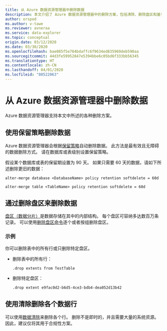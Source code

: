 ```yaml
---
title: 从 Azure 数据资源管理器中删除数据
description: 本文介绍了 Azure 数据资源管理器中的删除方案，包括清除、删除盘区和基于保留期的删除。
author: orspod
ms.author: v-tawe
ms.reviewer: avneraa
ms.service: data-explorer
ms.topic: conceptual
origin.date: 03/12/2020
ms.date: 03/30/2020
ms.openlocfilehash: bae085f5e784bdaffc6f9634ed835969deb590aa
ms.sourcegitcommit: 44d3fe59952847e5394bbe6c05bd6f333bb56345
ms.translationtype: HT
ms.contentlocale: zh-CN
ms.lasthandoff: 04/01/2020
ms.locfileid: "80522063"
---
```

# <a name="delete-data-from-azure-data-explorer"></a>从 Azure 数据资源管理器中删除数据

Azure 数据资源管理器支持本文中所述的各种删除方案。 

## <a name="delete-data-using-the-retention-policy"></a>使用保留策略删除数据

Azure 数据资源管理器会根据[保留策略](https://docs.microsoft.com/azure/kusto/management/retentionpolicy)自动删除数据。 此方法是最有效且无障碍的数据删除方式。 请在数据库或表级别设置保留策略。

假设某个数据库或表的保留期设置为 90 天。 如果只需要 60 天的数据，请如下所述删除更旧的数据：

```kusto
alter-merge database <DatabaseName> policy retention softdelete = 60d

alter-merge table <TableName> policy retention softdelete = 60d
```

## <a name="delete-data-by-dropping-extents"></a>通过删除盘区来删除数据

[盘区（数据分片）](https://docs.microsoft.com/azure/kusto/management/extents-overview)是数据存储在其中的内部结构。 每个盘区可容纳多达数百万条记录。 可以使用[删除盘区命令](https://docs.microsoft.com/azure/kusto/management/extents-commands#drop-extents)逐个或者按组删除盘区。 

### <a name="examples"></a>示例

你可以删除表中的所有行或只删除特定盘区。

* 删除表中的所有行：

    ```kusto
    .drop extents from TestTable
    ```

* 删除特定盘区：

    ```kusto
    .drop extent e9fac0d2-b6d5-4ce3-bdb4-dea052d13b42
    ```

## <a name="delete-individual-rows-using-purge"></a>使用清除删除各个数据行

可以使用[数据清除](https://docs.microsoft.com/azure/kusto/concepts/data-purge)来删除各个行。 删除不是即时的，并且需要大量的系统资源。 因此，建议仅将其用于合规性方案。  

